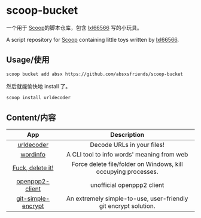# scoop-bucket

一个用于 [Scoop](https://github.com/ScoopInstaller/Scoop)的脚本仓库，包含 [lxl66566](https://github.com/lxl66566) 写的小玩具。

A script repository for [Scoop](https://github.com/ScoopInstaller/Scoop) containing little toys written by [lxl66566](https://github.com/lxl66566).

## Usage/使用

```sh
scoop bucket add absx https://github.com/absxsfriends/scoop-bucket
```

然后就能愉快地 install 了。

```sh
scoop install urldecoder
```

## Content/内容

<!-- prettier-ignore -->
| App | Description |
| :-: | :-: |
|[urldecoder](https://github.com/lxl66566/urldecoder)|Decode URLs in your files!|
|[wordinfo](https://github.com/lxl66566/wordinfo)|A CLI tool to info words' meaning from web|
|[Fuck, delete it!](https://github.com/lxl66566/fuck-delete-it)|Force delete file/folder on Windows, kill occupying processes.|
|[openppp2-client](https://github.com/lxl66566/openppp2-client)|unofficial openppp2 client|
|[git-simple-encrypt](https://github.com/lxl66566/git-simple-encrypt)|An extremely simple-to-use, user-friendly git encrypt solution.|
